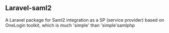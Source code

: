## Laravel-saml2
A Laravel package for Saml2 integration as a SP (service provider) based on OneLogin toolkit, which is much 'simple' than 'simple'samlphp



